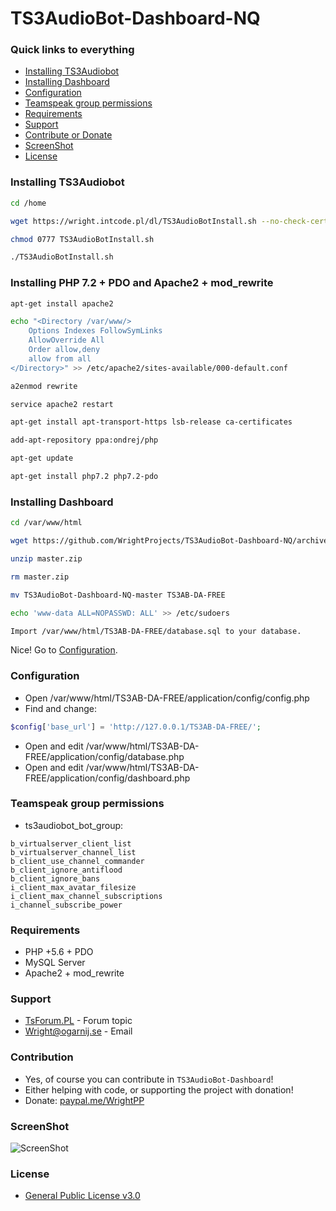 # TS3AudioBot-Dashboard-NQ

### Quick links to everything
- [Installing TS3Audiobot](#installing-ts3audiobot)
- [Installing Dashboard](#installing-dashboard)
- [Configuration](#configuration)
- [Teamspeak group permissions](#teamspeak-group-permissions)
- [Requirements](#requirements)
- [Support](#support)
- [Contribute or Donate](#contribution)
- [ScreenShot](#screenshot)
- [License](#license)

### Installing TS3Audiobot
```bash
cd /home
```

```bash
wget https://wright.intcode.pl/dl/TS3AudioBotInstall.sh --no-check-certificate
```

```bash
chmod 0777 TS3AudioBotInstall.sh
```

```bash
./TS3AudioBotInstall.sh
```

### Installing PHP 7.2 + PDO and Apache2 + mod_rewrite
```bash
apt-get install apache2
```

```bash
echo "<Directory /var/www/>
    Options Indexes FollowSymLinks
    AllowOverride All
    Order allow,deny
    allow from all
</Directory>" >> /etc/apache2/sites-available/000-default.conf
```

```bash
a2enmod rewrite
```

```bash
service apache2 restart
```

```bash
apt-get install apt-transport-https lsb-release ca-certificates
```

```bash
add-apt-repository ppa:ondrej/php
```

```bash
apt-get update
```

```bash
apt-get install php7.2 php7.2-pdo
```

### Installing Dashboard
```bash
cd /var/www/html
```

```bash
wget https://github.com/WrightProjects/TS3AudioBot-Dashboard-NQ/archive/master.zip
```

```bash
unzip master.zip
```

```bash
rm master.zip
```

```bash
mv TS3AudioBot-Dashboard-NQ-master TS3AB-DA-FREE
```

```bash
echo 'www-data ALL=NOPASSWD: ALL' >> /etc/sudoers
```

```bash
Import /var/www/html/TS3AB-DA-FREE/database.sql to your database.
```

Nice! Go to [Configuration](#configuration).

### Configuration
- Open /var/www/html/TS3AB-DA-FREE/application/config/config.php
- Find and change:
```php
$config['base_url'] = 'http://127.0.0.1/TS3AB-DA-FREE/';
```
- Open and edit /var/www/html/TS3AB-DA-FREE/application/config/database.php
- Open and edit /var/www/html/TS3AB-DA-FREE/application/config/dashboard.php

### Teamspeak group permissions

* ts3audiobot_bot_group:
```
b_virtualserver_client_list
b_virtualserver_channel_list
b_client_use_channel_commander
b_client_ignore_antiflood
b_client_ignore_bans
i_client_max_avatar_filesize
i_client_max_channel_subscriptions
i_channel_subscribe_power
```

### Requirements
* PHP +5.6 + PDO
* MySQL Server
* Apache2 + mod_rewrite

### Support
* [TsForum.PL](https://tsforum.pl/temat/3729-prosty-panel-dla-aplikacji-ts3audiobot-🎶/) - Forum topic
* Wright@ogarnij.se - Email

### Contribution
* Yes, of course you can contribute in `TS3AudioBot-Dashboard`!
* Either helping with code, or supporting the project with donation!
* Donate: [paypal.me/WrightPP](paypal.me/WrightPP)

### ScreenShot
![ScreenShot](https://i.imgur.com/YbKLMEu.png)

### License
* [General Public License v3.0](https://github.com/WrightProjects/TS3AudioBot-Dashboard-NQ/blob/master/LICENSE)
